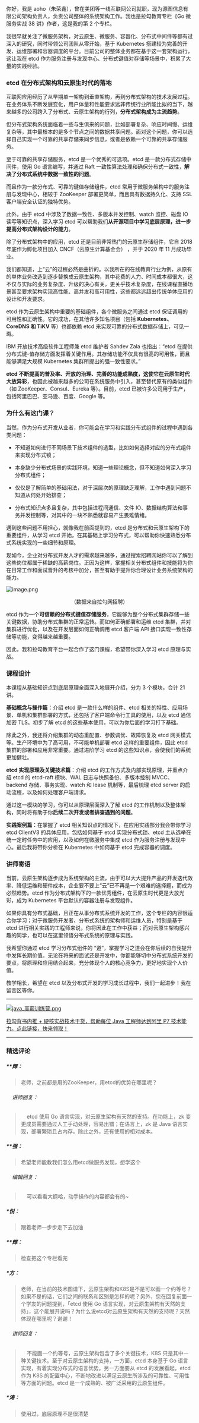 <p data-nodeid="12173" class="">你好，我是 aoho（朱荣鑫），曾在美团等一线互联网公司就职，现为源图信息有限公司架构负责人，负责公司整体的系统架构工作。我也是拉勾教育专栏《Go 微服务实战 38 讲》作者，这是我的第 2 个专栏。</p>
<p data-nodeid="12174">我很早就关注了微服务架构，对云原生、微服务、容器化、分布式中间件等都有过深入的研究，同时带领公司团队从零开始，基于 Kubernetes 搭建较为完善的开发、运维部署和容器调度的平台。目前公司的整体业务都在基于这一套架构运行，这让我在 etcd 作为服务注册与发现中心、分布式键值对存储等场景中，积累了大量的实践经验。</p>
<h3 data-nodeid="12175">etcd 在分布式架构和云原生时代的落地</h3>
<p data-nodeid="12176">互联网应用经历了从早期单一架构到垂直架构，再到分布式架构的技术发展过程。在业务体系不断发展变化，用户体量和性能要求远非传统行业所能比拟的当下，越来越多的公司跨入了分布式、云原生架构的行列，<strong data-nodeid="12226">分布式架构成为主流趋势</strong>。</p>
<p data-nodeid="12177">但分布式架构系统面临着一些与生俱来的问题，比如部署复杂、响应时间慢、运维复杂等，其中最根本的是多个节点之间的数据共享问题。面对这个问题，你可以选择自己实现一个可靠的共享存储来同步信息，或者是依赖一个可靠的共享存储服务。</p>
<p data-nodeid="12178">至于可靠的共享存储服务，etcd 是一个优秀的可选项。etcd 是一款分布式存储中间件，使用 Go 语言编写，并通过 Raft 一致性算法处理和确保分布式一致性，<strong data-nodeid="12233">解决了分布式系统中数据一致性的问题</strong>。</p>
<p data-nodeid="12179">而且作为一款分布式、可靠的键值存储组件，etcd 常用于微服务架构中的服务注册与发现中心，相较于 ZooKeeper 部署更简单，而且具有数据持久化、支持 SSL 客户端安全认证的独特优势。</p>
<p data-nodeid="12180">此外，由于 etcd 中涉及了数据一致性、多版本并发控制、watch 监控、磁盘 IO 读写等知识点，深入学习 etcd 可以帮助我们<strong data-nodeid="12240">从开源项目中学习底层原理，进一步提高分布式架构设计的能力</strong>。</p>
<p data-nodeid="12181">除了分布式架构中的应用，etcd 还是目前非常热门的云原生存储组件，它自 2018 年底作为孵化项目加入 CNCF（云原生计算基金会）&nbsp;，并于 2020 年 11 月成功毕业。</p>
<p data-nodeid="12182">我们都知道，上“云”的过程必然是曲折的。以我所在的在线教育行业为例，从原有的单体业务改造到逐步替换成云原生架构，其中花费的人力、时间成本都很大，这不仅与实际的业务复杂度、升级的决心有关，更关乎技术复杂度，在线课程直播场景甚至要求架构实现高性能、高并发和高可用性，这些都远远超出传统单体应用的设计和开发要求。</p>
<p data-nodeid="12297" class="">etcd 作为云原生架构中重要的基础组件，各个微服务之间通过 etcd 保证调用的可用性和正确性。它的成功，在其他许多知名项目（包括 <strong data-nodeid="12303">Kubernetes、CoreDNS 和 TiKV</strong> 等）也都依赖 etcd 来实现可靠的分布式数据存储上，可见一斑。</p>

<p data-nodeid="12184">IBM 开放技术高级软件工程师兼 etcd 维护者 Sahdev Zala 也指出：“etcd 在提供分布式键-值存储方面发挥着关键作用。其存储功能不仅具有很高的可用性，而且能够满足大规模 Kubernetes 集群所提出的强一致性要求。”</p>
<p data-nodeid="12185"><strong data-nodeid="12249">etcd 不断提高的普及率、开放的治理、完善的功能成熟度，这使它在云原生时代大放异彩</strong>，也因此被越来越多的公司在系统服务中引入，甚至替代原有的类似组件（如 ZooKeeper、Consul、Eureka 等）。目前，etcd 已被许多公司用于生产，包括阿里巴巴、亚马逊、百度、Google 等。</p>
<h3 data-nodeid="12186">为什么有这门课？</h3>
<p data-nodeid="12187">当然，作为分布式开发从业者，你可能会在学习和实践分布式组件的过程中遇到各类问题：</p>
<ul data-nodeid="12188">
<li data-nodeid="12189">
<p data-nodeid="12190">不知道如何进行不同场景下技术组件的选型，比如如何选择对应的分布式组件来实现分布式锁；</p>
</li>
<li data-nodeid="12191">
<p data-nodeid="12192">本身缺少分布式场景的实践环境，知道一些理论概念，但不知道如何深入学习分布式组件；</p>
</li>
<li data-nodeid="12193">
<p data-nodeid="12194">仅仅是了解简单的基础用法，对于深层次的原理缺乏理解，工作中遇到问题不知道从何处开始排查；</p>
</li>
<li data-nodeid="12195">
<p data-nodeid="12196">分布式知识点多且复杂，其中包括进程间通信、文件 IO、数据结构算法和事务并发控制等，对其中的一块不熟悉就容易产生畏难情绪。</p>
</li>
</ul>
<p data-nodeid="12197">遇到这些问题不用担心，就像我在前面提到的，etcd 是分布式和云原生架构下的重要组件，从学习 etcd 开始，在其基础上学习分布式，可以帮助你快速熟悉分布式系统实现的一些细节和原理。</p>
<p data-nodeid="12198">现如今，企业对分布式开发人才的需求越来越多，通过搜索招聘网站你可以了解到这些岗位都属于稀缺的高薪岗位。正因为这样，掌握相关分布式组件和技能将为你在日常工作和面试晋升的考核中加分，甚至有助于提升你合理设计业务系统架构的能力。</p>
<p data-nodeid="12199"><img src="https://s0.lgstatic.com/i/image2/M01/0A/2D/Cip5yGARCX6ABXLKAACL88OqmTI483.png" alt="image.png" data-nodeid="12260"></p>
<div data-nodeid="12200"><p style="text-align:center">（数据来自拉勾网招聘）</p></div>
<p data-nodeid="12562" class="">etcd 作为一个<strong data-nodeid="12568">可信赖的分布式键值存储服务</strong>，它能够为整个分布式集群存储一些关键数据，协助分布式集群的正常运转。而如何正确部署和运维 etcd 集群，并对集群进行优化，以及在开发层面如何正确调用 etcd 客户端 API 接口实现一致性存储等功能，变得越来越重要。</p>

<p data-nodeid="12202">因此，我和拉勾教育平台一起合作了这门课程，希望带你深入学习 etcd 原理与实战。</p>
<h3 data-nodeid="12203">课程设计</h3>
<p data-nodeid="12204">本课程从基础知识点到底层原理全面深入地展开介绍，分为 3 个模块，合计 21 讲。</p>
<p data-nodeid="12205"><strong data-nodeid="12269">基础概念与操作篇</strong>：介绍 etcd 是一款什么样的组件、etcd 相关的特性、应用场景、单机和集群部署的方式，还包括了客户端命令行工具的使用，以及 etcd 通信加密 TLS。初步了解 etcd 的这些基本使用，可以为你后面的学习打下基础。</p>
<p data-nodeid="12206">除此之外，我还将介绍集群的动态重配置、参数调优、故障恢复及 etcd 网关模式等。生产环境中为了高可用，不可能单机部署 etcd 这样的重要组件，因此 etcd 集群的部署和应用非常重要。通过进阶学习 etcd 的这些知识点，会使我们的系统更加健壮。</p>
<p data-nodeid="12207"><strong data-nodeid="12275">etcd 实现原理及关键技术篇</strong>：介绍 etcd 的工作方式及内部实现原理，并重点介绍 etcd 的 etcd-raft 模块、WAL 日志与快照备份、多版本控制 MVCC、backend 存储、事务实现、watch 和 lease 机制等，最后梳理 etcd server 的启动流程，以及如何处理客户端请求。</p>
<p data-nodeid="12837" class="te-preview-highlight">通过这一模块的学习，你可以从原理层面深入了解 etcd 的工作机制以及整体架构，同时将有助于你<strong data-nodeid="12843">后续二次开发或者排查遇到的问题</strong>。</p>

<p data-nodeid="12209"><strong data-nodeid="12281">实践案例篇</strong>：在掌握了 etcd 相关知识点的情况下，在应用实践部分我会带你学习 etcd ClientV3 的具体应用，包括如何基于 etcd 实现分布式锁、etcd 主从选举在统一定时任务中的应用，以及如何在微服务中集成 etcd 作为服务注册与发现中心。最后我将带你分析在&nbsp;Kubernetes 中如何基于 etcd 完成容器的调度。</p>
<h3 data-nodeid="12210">讲师寄语</h3>
<p data-nodeid="12211">当前，云原生架构逐步成为系统架构的主流，由于可以大大提升产品的开发迭代效率、降低运维和硬件成本，企业要不要上“云”已不再是一个艰难的选择题，而成为必然趋势。etcd 作为分布式架构下的一款优秀组件，在云原生时代更是大放光彩，成为 Kubernetes 平台默认的容器注册与发现组件。</p>
<p data-nodeid="12212">如果你具有分布式基础，且正在从事分布式系统开发的工作，这个专栏的内容很适合你学习；对于微服务开发者、分布式系统的架构师和运维人员，特别是基于 etcd 进行相关实践的工程师来说，你将因此在工作中获益；而对云原生架构感兴趣的同学，也可以在这里领悟分布式系统的原理与实践。</p>
<p data-nodeid="12213">我希望你通过 etcd 学习分布式组件的 “道”，掌握学习之道会在你后续的自我提升中发挥长期价值。无论在将来的面试还是开发中，你都能够切中分布式系统开发的要点，将原理和应用结合起来，充分体现个人的核心竞争力，更好地实现个人价值。</p>
<p data-nodeid="12214">教学相长，希望在 etcd 以及分布式开发的学习成长过程中，我们一起进步！我在留言区等你。</p>
<hr data-nodeid="12215">
<p data-nodeid="12216"><a href="https://shenceyun.lagou.com/t/Mka" data-nodeid="12293"><img src="https://s0.lgstatic.com/i/image/M00/8B/BD/Ciqc1F_gEFiAcnCNAAhXSgFweBY589.png" alt="java_高薪训练营.png" data-nodeid="12292"></a></p>
<p data-nodeid="12217" class=""><a href="https://shenceyun.lagou.com/t/Mka" data-nodeid="12296">拉勾背书内推 + 硬核实战技术干货，帮助每位 Java 工程师达到阿里 P7 技术能力。点此链接，快来领取！</a></p>

---

### 精选评论

##### **辉：
> 老师，之前都是用的ZooKeeper，用etcd的优势在哪里呢？

 ###### &nbsp;&nbsp;&nbsp; 讲师回复：
> &nbsp;&nbsp;&nbsp; etcd 使用 Go 语言实现，对云原生架构有天然的支持。在功能上，zk 变更成员需要通过人工手动处理，容易出错；在语言上，zk 是 Java 语言实现，部署繁琐且占内存。除此之外，还有使用的相对成本。

##### **强：
> 希望老师能教我们怎么用etcd做服务发现，想学这个

 ###### &nbsp;&nbsp;&nbsp; 编辑回复：
> &nbsp;&nbsp;&nbsp; 可以看看大纲哈，动手操作的内容都会有的~

##### *悦：
> 跟着老师一步步走下去加油

##### **辉：
> 检查把这个专栏看完

##### *方：
> 老师，在当前的技术图谱下，云原生架构和K8S是不是可以画一个约等号？如果不是的话，它们之间的联系和区别是怎样的呢？另外，您在回复前面一个学友的问题提到，「etcd 使用 Go 语言实现，对云原生架构有天然的支持」，这个能展开说吗？为什么说etcd对云原生架构有天然的支持呢？天然体现在哪里呢？谢谢！

 ###### &nbsp;&nbsp;&nbsp; 讲师回复：
> &nbsp;&nbsp;&nbsp; 不能画一个约等号，云原生架构包含了多个关键技术，K8S 只是其中一种关键技术。至于对云原生架构的支持，一方面，etcd 本身基于 Go 语言实现，有着实现分布式的语言优势。另一方面要从 etcd 的发展看起，etcd 作为 K8S 的配置中心，不断地改进以满足云原生所涉及的可靠性、可用性等方面的问题。etcd 是一个成熟的、被广泛采用的云原生组件。

##### *涛：
> 使用过，底层原理不是很清楚

